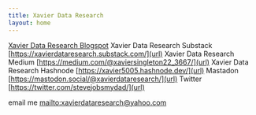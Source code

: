 ```yaml
---
title: Xavier Data Research
layout: home
---
```


    
[Xavier Data Research Blogspot]([url](https://xavierdataresearch.blogspot.com/))
Xavier Data Research Substack [https://xavierdataresearch.substack.com/](url)
Xavier Data Research Medium [https://medium.com/@xaviersingleton22_3667/](url)
Xavier Data Research Hashnode [https://xavier5005.hashnode.dev/](url)
Mastadon [https://mastodon.social/@xavierdataresearch/](url)
Twitter [https://twitter.com/stevejobsmydad/](url)




    

email me [mailto:xavierdataresearch@yahoo.com](url)
